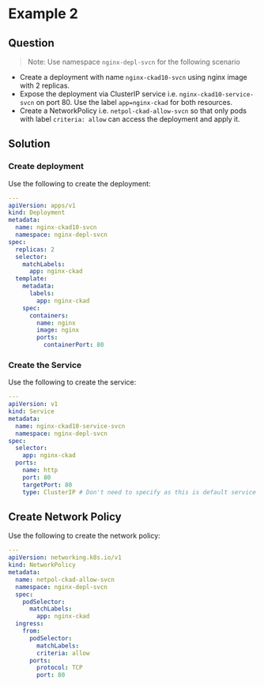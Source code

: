 # Example 2

## Question

> Note: Use namespace `nginx-depl-svcn` for the following scenario

- Create a deployment with name `nginx-ckad10-svcn` using nginx image with 2 replicas.
- Expose the deployment via ClusterIP service i.e. `nginx-ckad10-service-svcn` on port 80.
  Use the label `app=nginx-ckad` for both resources.
- Create a NetworkPolicy i.e. `netpol-ckad-allow-svcn` so that only pods with
  label `criteria: allow` can access the deployment and apply it.

## Solution

### Create deployment

Use the following to create the deployment:

```yaml
---
apiVersion: apps/v1
kind: Deployment
metadata:
  name: nginx-ckad10-svcn
  namespace: nginx-depl-svcn
spec:
  replicas: 2
  selector:
    matchLabels:
      app: nginx-ckad
  template:
    metadata:
      labels:
        app: nginx-ckad
    spec:
      containers:
        name: nginx
        image: nginx
        ports:
          containerPort: 80
```

### Create the Service

Use the following to create the service:

```yaml
---
apiVersion: v1
kind: Service
metadata:
  name: nginx-ckad10-service-svcn
  namespace: nginx-depl-svcn
spec:
  selector:
    app: nginx-ckad
  ports:
    name: http
    port: 80
    targetPort: 80
    type: ClusterIP # Don't need to specify as this is default service
```

## Create Network Policy

Use the following to create the network policy:

```yaml
---
apiVersion: networking.k8s.io/v1
kind: NetworkPolicy
metadata:
  name: netpol-ckad-allow-svcn
  namespace: nginx-depl-svcn
  spec:
    podSelector:
      matchLabels:
        app: nginx-ckad
  ingress:
    from:
      podSelector:
        matchLabels:
        criteria: allow
      ports:
        protocol: TCP
        port: 80
```
